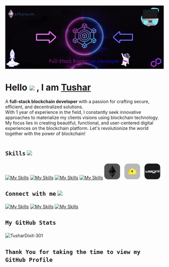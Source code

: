 ![MasterHead](https://github.com/TusharDixit-301/TusharDixit-301/blob/main/assests/Black%20Neon%20Modern%20Gaming%20Twitch%20Banner.gif)

<h1 align = left> <b>Hello</b>  <img src = "https://raw.githubusercontent.com/MartinHeinz/MartinHeinz/master/wave.gif" width = 50px> , I am <a href = "https://tushardixit.vercel.app/" target="_blank"> Tushar</a> </h1>



A **full-stack blockchain developer** with a passion for crafting secure, efficient, and decentralized solutions.<br> With 1 year of experience in the field, I constantly seek innovative approaches to materialize my clients visions using blockchain technology.<br> My focus lies in creating beautiful, functional, and user-centered digital experiences on the blockchain platform. Let's revolutionize the world together with the power of blockchain!





<h2 align = left>
  
  **`Skills`**  <img src = "https://media2.giphy.com/media/QssGEmpkyEOhBCb7e1/giphy.gif?cid=ecf05e47a0n3gi1bfqntqmob8g9aid1oyj2wr3ds3mg700bl&rid=giphy.gif"  style="margin-top:15px;" width = 30px> </h2>
<p align= left>

[![My Skills](https://skillicons.dev/icons?i=html,css,js,ts,react,next,redux,tailwind)](https://skillicons.dev)
[![My Skills](https://skillicons.dev/icons?i=express,nest,mongo,postgres,redis,docker,nodejs,prisma)](https://skillicons.dev)
[![My Skills](https://skillicons.dev/icons?i=python,fastapi,supabase,graphql)](https://skillicons.dev)
[![My Skills](https://skillicons.dev/icons?i=solidity,rust,ipfs)](https://skillicons.dev)
<a> <img alt="CSS" width="50px" style="padding-right:10px;" src="https://github.com/TusharDixit-301/TusharDixit-301/blob/main/assests/Eth.png"/> </a>
<a> <img alt="CSS" width="50px" style="padding-right:10px;" src="https://github.com/TusharDixit-301/TusharDixit-301/blob/main/assests/Hardhat.png"/> </a>
<a> <img alt="CSS" width="50px" style="padding-right:10px;" src="https://github.com/TusharDixit-301/TusharDixit-301/blob/main/assests/Wagmi.png"/> </a>

</p>

<!--media  -->
<h2 align=left>
  
  **`Connect with me`** <img src='https://raw.githubusercontent.com/ShahriarShafin/ShahriarShafin/main/Assets/handshake.gif' width="70px"> </h2>
  
  [![My Skills](https://skillicons.dev/icons?i=linkedin)](https://www.linkedin.com/in/tushar-dixit301/)
  [![My Skills](https://skillicons.dev/icons?i=twitter)](https://www.linkedin.com/in/tushar-dixit301/)
  [![My Skills](https://skillicons.dev/icons?i=github)](https://github.com/TusharDixit-301)

<div>
<h2 align = left>

**`My GitHub Stats`** </h2>

<!--<div align=center ><img  src="https://github-readme-stats.vercel.app/api?username=TusharDixit-301&show_icons=true&locale=en&theme=chartreuse-dark" alt="TusharDixit-301" /> </div> -->

<div align=left><img  src="https://github-readme-streak-stats.herokuapp.com/?user=TusharDixit-301&theme=chartreuse-dark" alt="TusharDixit-301" />
</div>
<!-- <div align=center><img src="https://github.com/TusharDixit-301/TusharDixit-301/blob/main/assests/giphy.gif" ></div> -->

<h2 align = left > 
  
  **`Thank You for taking the time to view my GitHub Profile`**
  
  </h2>
